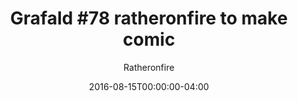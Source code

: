 ---
title: "Grafald #78 ratheronfire to make comic"
type: "image"
date: 2016-08-15T00:00:00-04:00
draft: false
categories:
- blog
- projects
- grafald
image_path: "../img/2016/78.png"
alt_text: ""
is_subpage: true
author: "Ratheronfire"
---